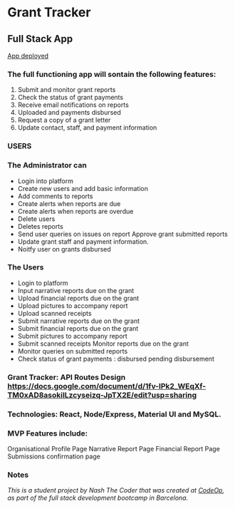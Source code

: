 # Grant Tracker 
## Full Stack App

[App deployed](https://grant-tracker-mvp.netlify.app/) 

### The full functioning app will sontain the following features: 
1. Submit and monitor grant reports
2. Check the status of grant payments
3. Receive email notifications on reports
4. Uploaded and payments disbursed
5. Request a copy of a grant letter
6. Update contact, staff, and payment information 

### USERS 

### The Administrator can 
 - Login into platform 
 - Create new users and add basic information
 - Add comments to reports
 - Create alerts when reports are due 
 - Create alerts when reports are overdue
 - Delete users
 - Deletes reports
 - Send user queries on issues on report Approve grant submitted reports
 - Update grant staff and payment information.
 - Noitfy user on grants disbursed

### The Users 
 - Login to platform
 - Input narrative reports due on the grant 
 - Upload financial reports due on the grant 
 - Upload pictures to accompany report
 - Upload scanned receipts 
 - Submit narrative reports due on the grant 
 - Submit financial reports due on the grant 
 - Submit pictures to accompany report
 - Submit scanned receipts Monitor reports due on the grant 
 - Monitor queries on submitted reports
 - Check status of grant payments : disbursed pending disbursement


### Grant Tracker: API Routes Design https://docs.google.com/document/d/1fv-lPk2_WEqXf-TM0xAD8asokiILzcyseizq-JpTX2E/edit?usp=sharing

### Technologies: React, Node/Express, Material UI and MySQL.

### MVP Features include: 
Organisational Profile Page
Narrative Report Page
Financial Report Page
Submissions confirmation page 

### Notes

_This is a student project by Nash The Coder that was created at [CodeOp](http://CodeOp.tech), as part of the full stack development bootcamp in Barcelona._
